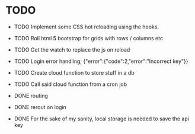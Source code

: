 # TODO

* TODO Implement some CSS hot reloading using the hooks.
* TODO Roll html 5 bootstrap for grids with rows / columns etc
* TODO Get the watch to replace the js on reload
* TODO Login error handling; {"error":{"code":2,"error":"Incorrect key"}}
* TODO Create cloud function to store stuff in a db
* TODO Call said cloud function from a cron job

* DONE routing
* DONE rerout on login
* DONE For the sake of my sanity, local storage is needed to save the api key
